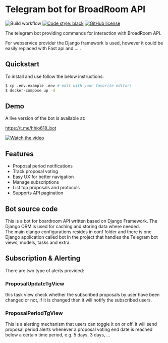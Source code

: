 # Telegram bot for BroadRoom API

![Build workflow](https://github.com/seyedrezafar/boardroom-telegram-bot/actions/workflows/main.yml/badge.svg)
[![Code style: black](https://img.shields.io/badge/code%20style-black-000000.svg)](https://github.com/psf/black)
[![GitHub license](https://img.shields.io/github/license/seyedrezafar/boardroom-telegram-bot)](https://github.com/seyedrezafar/boardroom-telegram-bot/blob/master/LICENSE)

The telegram bot providing commands for interaction with BroadRoom API.

For webservice provider the Django framework is used, however it could be easily
replaced with Fast api and ... .

## Quickstart

To install and use follow the below instructions:

```sh
$ cp .env.example .env # edit with your favorite editor!
$ docker-compose up -d
```

## Demo

A live version of the bot is available at:

https://t.me/hhio618_bot

[![Watch the video](https://img.youtube.com/vi/mHbO9RZeg3M/maxresdefault.jpg)](https://youtu.be/mHbO9RZeg3M)

## Features

- Proposal period notifications
- Track proposal voting
- Easy UX for better navigation
- Manage subscriptions
- List top proposals and protocols
- Supports API pagination

## Bot source code

This is a bot for boardroom API written based on Django Framework. The Django ORM is used for caching and storing data where needed.\
The main django configurations resides in conf folder and there is one Django application called bot in the project that handles the Telegram bot views, models, tasks and extra.

## Subscription & Alerting

There are two type of alerts provided:

### ProposalUpdateTgView

this task view check whether the subscribed proposals by user have been changed or not, if it is changed then it will notify the subscribed users.

### ProposalPeriodTgView

This is a alerting mechanism that users can toggle it on or off. it will send proposal period alerts whenever a proposal voting end date is reached below a certain time period, e.g. 5 days, 3 days, ...
